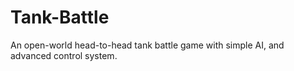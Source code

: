# Tank-Battle
An open-world head-to-head tank battle game with simple AI, and advanced control system.
